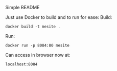 Simple README

Just use Docker to build and to run for ease:
Build:
```
docker build -t mesite .
```
Run:
```
docker run -p 8084:80 mesite
```

Can access in browser now at:
```
localhost:8084
```